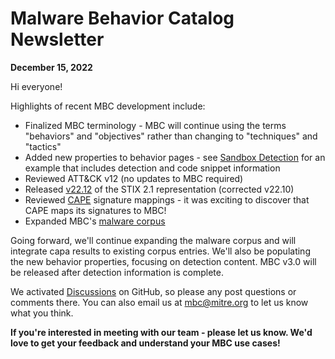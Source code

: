 # <a name="faq"></a>Malware Behavior Catalog Newsletter # 
**December 15, 2022**

Hi everyone!

Highlights of recent MBC development include:

* Finalized MBC terminology - MBC will continue using the terms "behaviors" and "objectives" rather than changing to "techniques" and "tactics"
* Added new properties to behavior pages - see [Sandbox Detection](https://github.com/MBCProject/mbc-markdown/blob/master/anti-behavioral-analysis/sandbox-detection.md) for an example that includes detection and code snippet information
* Reviewed ATT&CK v12 (no updates to MBC required)
* Released [v22.12](https://github.com/MBCProject/mbc-stix2/tree/v22.12) of the STIX 2.1 representation (corrected v22.10)
* Reviewed [CAPE](https://github.com/kevoreilly/CAPEv2) signature mappings - it was exciting to discover that CAPE maps its signatures to MBC!
* Expanded MBC's [malware corpus](../xample-malware/README.md)

Going forward, we'll continue expanding the malware corpus and will integrate capa results to existing corpus entries. We'll also be populating the new behavior properties, focusing on detection content. MBC v3.0 will be released after detection information is complete.

We activated [Discussions](https://github.com/MBCProject/mbc-markdown/discussions) on GitHub, so please any post questions or comments there. You can also email us at mbc@mitre.org to let us know what you think. 

**If you're interested in meeting with our team - please let us know. We'd love to get your feedback and understand your MBC use cases!**
